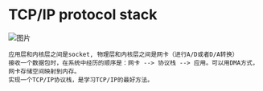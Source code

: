 # TCP/IP protocol stack
![图片](https://user-images.githubusercontent.com/75822806/174202113-e6a6e412-7b49-4dc2-b860-b7c91be0fd0d.png)
    
    应用层和内核层之间是socket, 物理层和内核层之间是网卡（进行A/D或者D/A转换）
    接收一个数据包时，在系统中经历的顺序是：网卡 --> 协议栈 --> 应用。可以用DMA方式，网卡存储空间映射到内存。
    实现一个TCP/IP协议栈，是学习TCP/IP的最好方法。
    
